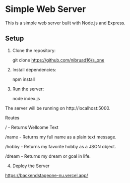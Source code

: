# Simple Web Server

This is a simple web server built with Node.js and Express.

## Setup

1. Clone the repository:
  
   git clone https://github.com/nibruad16/s_one

2. Install dependencies:

   npm install

3. Run the server:

   node index.js

The server will be running on http://localhost:5000.

Routes

/ - Returns Wellcome Text

/name - Returns my full name as a plain text message.


/hobby - Returns my favorite hobby as a JSON object.


/dream - Returns my dream or goal in life.

4. Deploy the Server

https://backendstageone-nu.vercel.app/
   
